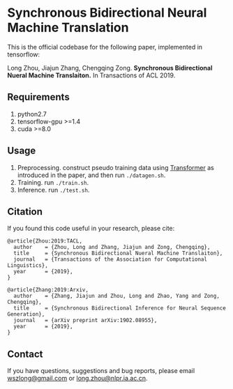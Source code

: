 
Synchronous Bidirectional Neural Machine Translation
===

This is the official codebase for the following paper, implemented in tensorflow:

Long Zhou, Jiajun Zhang, Chengqing Zong. **Synchronous Bidirectional Nueral Machine Translaiton.** In Transactions of ACL 2019.



Requirements
---
1. python2.7
2. tensorflow-gpu >=1.4
3. cuda >=8.0

Usage
---
1. Preprocessing. construct pseudo training data using [Transformer](https://github.com/wszlong/transformer) as introduced in the paper, 
 and then run `./datagen.sh`.
2. Training. run `./train.sh`.
3. Inference. run `./test.sh`.

## Citation
If you found this code useful in your research, please cite:
<pre><code>@article{Zhou:2019:TACL,
  author    = {Zhou, Long and Zhang, Jiajun and Zong, Chengqing},
  title     = {Synchronous Bidirectional Nueral Machine Translaiton},
  journal   = {Transactions of the Association for Computational Linguistics},
  year      = {2019},
}
</code></pre>

<pre><code>@article{Zhang:2019:Arxiv,
  author    = {Zhang, Jiajun and Zhou, Long and Zhao, Yang and Zong, Chengqing},
  title     = {Synchronous Bidirectional Inference for Neural Sequence Generation},
  journal   = {arXiv preprint arXiv:1902.08955},
  year      = {2019},
}
</code></pre>

Contact
---
If you have questions, suggestions and bug reports, please email wszlong@gmail.com or long.zhou@nlpr.ia.ac.cn.

